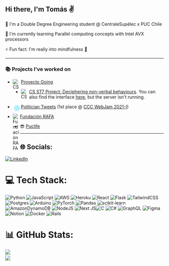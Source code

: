 ## Hi there, I'm Tomás ✌️
🚀 I'm a Double Degree Engineering student @ CentraleSupélec x PUC Chile 

🌱 I'm currently learning Parallel computing concepts with Intel AVX processors 

⚡ Fun fact: I'm really into mindfulness 🧘‍

---

### 📚 Projects I've worked on

- [ <img align="left" alt="CS" width="26px" src="https://www.notion.so/image/https%3A%2F%2Fs3-us-west-2.amazonaws.com%2Fsecure.notion-static.com%2F38a034ae-a69d-498e-bf37-e71045c8e7b2%2FExperiencias_Nuevas-modified.png?table=block&id=c2ac63e0-743a-42ee-9c68-2e2fd7c71a7a&spaceId=d4a49f32-1533-443b-9e1f-519bd4024610&width=250&userId=515dac57-fe7f-486c-9733-93444c3b51e0&cache=v2"/> Proyecto Going](https://www.proyectogoing.live) 
- [ <img align="left" alt="CS" width="26px" src="https://mycs.centralesupelec.fr/sites/myCS2/files/inline-images/CentraleSupélec.128_0.png"/>CS ST7 Project: Deciphering non-verbal behaviours](https://github.com/CS-Project-ST7-G7/CS-Project-ST7-G7). You can also find the interface [here](https://st7-project-cs.vercel.app), but the server isn't running. 

- [<img align="left" alt="React" width="26px" src="https://raw.githubusercontent.com/github/explore/80688e429a7d4ef2fca1e82350fe8e3517d3494d/topics/react/react.png" /> Politician Tweets](https://pfgang.github.io/webjam/) (1st place @ [CCC WebJam 2021-I](https://github.com/cccpuc/webjam))
- [<img align="left" alt="Fundación RAFA" width="23px" src="https://app-rafa.vercel.app/logo192.png"/>   Fundación RAFA](https://app-rafa.vercel.app/)

- 😎 [Puclife](https://puclife.vercel.app/)

---

## 🌐 Socials:
[![LinkedIn](https://img.shields.io/badge/LinkedIn-%230077B5.svg?logo=linkedin&logoColor=white)](https://linkedin.com/in/tomasgv) 

# 💻 Tech Stack:
![Python](https://img.shields.io/badge/python-3670A0?style=flat&logo=python&logoColor=ffdd54) ![JavaScript](https://img.shields.io/badge/javascript-%23323330.svg?style=flat&logo=javascript&logoColor=%23F7DF1E) ![AWS](https://img.shields.io/badge/AWS-%23FF9900.svg?style=flat&logo=amazon-aws&logoColor=white) ![Heroku](https://img.shields.io/badge/heroku-%23430098.svg?style=flat&logo=heroku&logoColor=white) ![React](https://img.shields.io/badge/react-%2320232a.svg?style=flat&logo=react&logoColor=%2361DAFB) ![Flask](https://img.shields.io/badge/flask-%23000.svg?style=flat&logo=flask&logoColor=white) ![TailwindCSS](https://img.shields.io/badge/tailwindcss-%2338B2AC.svg?style=flat&logo=tailwind-css&logoColor=white) ![Postgres](https://img.shields.io/badge/postgres-%23316192.svg?style=flat&logo=postgresql&logoColor=white) ![Arduino](https://img.shields.io/badge/-Arduino-00979D?style=flat&logo=Arduino&logoColor=white) ![PyTorch](https://img.shields.io/badge/PyTorch-%23EE4C2C.svg?style=flat&logo=PyTorch&logoColor=white) ![Pandas](https://img.shields.io/badge/pandas-%23150458.svg?style=flat&logo=pandas&logoColor=white) ![scikit-learn](https://img.shields.io/badge/scikit--learn-%23F7931E.svg?style=flat&logo=scikit-learn&logoColor=white) ![AmazonDynamoDB](https://img.shields.io/badge/Amazon%20DynamoDB-4053D6?style=flat&logo=Amazon%20DynamoDB&logoColor=white) ![NodeJS](https://img.shields.io/badge/node.js-6DA55F?style=flat&logo=node.js&logoColor=white) ![Next JS](https://img.shields.io/badge/Next-black?style=flat&logo=next.js&logoColor=white)![C](https://img.shields.io/badge/c-%2300599C.svg?style=flat&logo=c&logoColor=white) ![C#](https://img.shields.io/badge/c%23-%23239120.svg?style=flat&logo=c-sharp&logoColor=white) ![GraphQL](https://img.shields.io/badge/-GraphQL-E10098?style=flat&logo=graphql&logoColor=white) 	![Figma](https://img.shields.io/badge/figma-%23F24E1E.svg?style=flat&logo=figma&logoColor=white) ![Notion](https://img.shields.io/badge/Notion-%23000000.svg?style=flat&logo=notion&logoColor=white) ![Docker](https://img.shields.io/badge/docker-%230db7ed.svg?style=flat&logo=docker&logoColor=white) ![Rails](https://img.shields.io/badge/rails-%23CC0000.svg?style=flat&logo=ruby-on-rails&logoColor=white)
# 📊 GitHub Stats:
![](https://github-readme-stats.vercel.app/api?username=tomasgv&theme=dark&hide_border=false&include_all_commits=false&count_private=true)<br/>
![](https://github-readme-streak-stats.herokuapp.com/?user=tomasgv&theme=dark&hide_border=false)<br/>

<!-- Proudly created with GPRM ( https://gprm.itsvg.in ) -->
